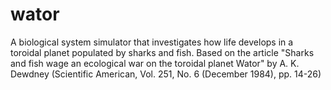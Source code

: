 # wator

A biological system simulator that investigates how life develops in a toroidal planet populated by sharks and fish. 
Based on the article "Sharks and fish wage an ecological war on the toroidal planet Wator" by A. K. Dewdney (Scientific American, Vol. 251, No. 6 (December 1984), pp. 14-26)













